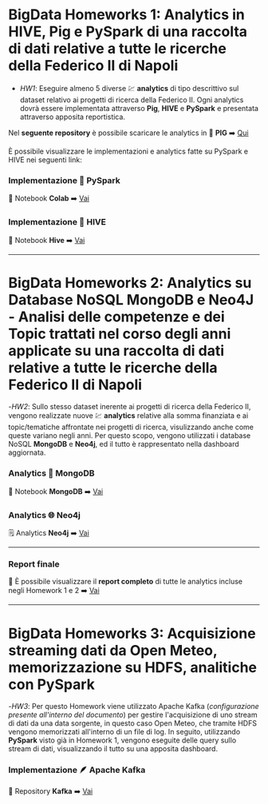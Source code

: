# BigData Homeworks 1: Analytics in HIVE, Pig e PySpark di una raccolta di dati relative a tutte le ricerche della Federico II di Napoli

- _HW1_: Eseguire almeno 5 diverse :chart: **analytics** di tipo descrittivo sul dataset relativo ai progetti di ricerca della Federico II. Ogni analytics dovrà essere implementata attraverso **Pig**, **HIVE** e **PySpark** e presentata attraverso apposita reportistica.

Nel **seguente repository** è possibile scaricare le analytics in :pig: **PIG** :arrow_right: [Qui](https://github.com/giuseppericcio/BigData/tree/main/HW1/ScriptPigLatin) 


È possibile visualizzare le implementazioni e analytics fatte su PySpark e HIVE nei seguenti link:

### Implementazione :sparkler: PySpark
:notebook: Notebook **Colab** :arrow_right: [Vai](https://colab.research.google.com/drive/1lgeCpTdMp-aDPy4cMqcJuhbkXfrqDdHY)

### Implementazione :bee: HIVE
:notebook_with_decorative_cover: Notebook **Hive** :arrow_right: [Vai](https://github.com/giuseppericcio/BigData/blob/main/HW1/Hive%20-%20Databricks/HW1_Hive.sql)

<hr>



# BigData Homeworks 2: Analytics su Database NoSQL MongoDB e Neo4J - Analisi delle competenze e dei Topic trattati nel corso degli anni applicate su una raccolta di dati relative a tutte le ricerche della Federico II di Napoli

-_HW2_: Sullo stesso dataset inerente ai progetti di ricerca della Federico II, vengono realizzate nuove :chart: **analytics** relative alla somma finanziata e ai topic/tematiche affrontate nei progetti di ricerca, visulizzando anche come queste variano negli anni. Per questo scopo, vengono utilizzati i database NoSQL **MongoDB** e **Neo4j**, ed il tutto è rappresentato nella dashboard aggiornata.

### Analytics 🍃 MongoDB
📓 Notebook **MongoDB** ➡️ [Vai](https://github.com/giuseppericcio/BigData/blob/main/HW2/MongoDB/HW2-Mongo.ipynb)

### Analytics 🌐 Neo4j
🗒️ Analytics **Neo4j** ➡️ [Vai](https://github.com/giuseppericcio/BigData/tree/main/HW2/Neo4j)

<hr>

### Report finale

:bookmark_tabs: È possibile visualizzare il **report completo** di tutte le analytics incluse negli Homework 1 e 2 :arrow_right: [Vai](https://progettiunina.streamlit.app/)

<hr>

# BigData Homeworks 3: Acquisizione streaming dati da Open Meteo, memorizzazione su HDFS, analitiche con PySpark

-_HW3_: Per questo Homework viene utilizzato Apache Kafka (*configurazione presente all'interno del documento*) per gestire l'acquisizione di uno stream di dati da una data sorgente, in questo caso Open Meteo, che tramite HDFS vengono memorizzati all'interno di un file di log. In seguito, utilizzando **PySpark** visto già in Homework 1, vengono eseguite delle query sullo stream di dati, visualizzando il tutto su una apposita dashboard. 

### Implementazione 🪶 Apache Kafka
📂 Repository **Kafka** ➡️ [Vai](https://github.com/giuseppericcio/BigData/tree/main/HW3/Kafka)
